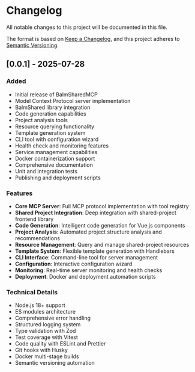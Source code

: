 # Changelog

All notable changes to this project will be documented in this file.

The format is based on [Keep a Changelog](https://keepachangelog.com/en/1.0.0/),
and this project adheres to [Semantic Versioning](https://semver.org/spec/v2.0.0.html).

## [0.0.1] - 2025-07-28

### Added

- Initial release of BalmSharedMCP
- Model Context Protocol server implementation
- BalmShared library integration
- Code generation capabilities
- Project analysis tools
- Resource querying functionality
- Template generation system
- CLI tool with configuration wizard
- Health check and monitoring features
- Service management capabilities
- Docker containerization support
- Comprehensive documentation
- Unit and integration tests
- Publishing and deployment scripts

### Features

- **Core MCP Server**: Full MCP protocol implementation with tool registry
- **Shared Project Integration**: Deep integration with shared-project frontend library
- **Code Generation**: Intelligent code generation for Vue.js components
- **Project Analysis**: Automated project structure analysis and recommendations
- **Resource Management**: Query and manage shared-project resources
- **Template System**: Flexible template generation with Handlebars
- **CLI Interface**: Command-line tool for server management
- **Configuration**: Interactive configuration wizard
- **Monitoring**: Real-time server monitoring and health checks
- **Deployment**: Docker and deployment automation scripts

### Technical Details

- Node.js 18+ support
- ES modules architecture
- Comprehensive error handling
- Structured logging system
- Type validation with Zod
- Test coverage with Vitest
- Code quality with ESLint and Prettier
- Git hooks with Husky
- Docker multi-stage builds
- Semantic versioning automation